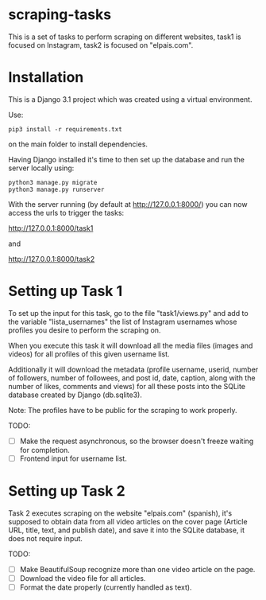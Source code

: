 # scraping-tasks

This is a set of tasks to perform scraping on different websites, task1 is focused on Instagram, task2 is focused on "elpais.com".

# Installation

This is a Django 3.1 project which was created using a virtual environment.

Use:

```shell
pip3 install -r requirements.txt
```
on the main folder to install dependencies.

Having Django installed it's time to then set up the database and run the server locally using:

```shell
python3 manage.py migrate
python3 manage.py runserver
```

With the server running (by default at http://127.0.0.1:8000/) you can now access the urls to trigger the tasks:

http://127.0.0.1:8000/task1

and

http://127.0.0.1:8000/task2

# Setting up Task 1

To set up the input for this task, go to the file "task1/views.py" and add to the variable "lista_usernames" the list of Instagram usernames whose profiles you desire to perform the scraping on.

When you execute this task it will download all the media files (images and videos) for all profiles of this given username list. 

Additionally it will download the metadata (profile username, userid, number of followers, number of followees, and post id, date, caption, along with the number of likes, comments and views) for all these posts into the SQLite database created by Django (db.sqlite3).

Note: The profiles have to be public for the scraping to work properly.

TODO:
- [ ] Make the request asynchronous, so the browser doesn't freeze waiting for completion.
- [ ] Frontend input for username list.

# Setting up Task 2

Task 2 executes scraping on the website "elpais.com" (spanish), it's supposed to obtain data from all video articles on the cover page (Article URL, title, text, and publish date), and save it into the SQLite database, it does not require input.

TODO:
- [ ] Make BeautifulSoup recognize more than one video article on the page.
- [ ] Download the video file for all articles.
- [ ] Format the date properly (currently handled as text).
